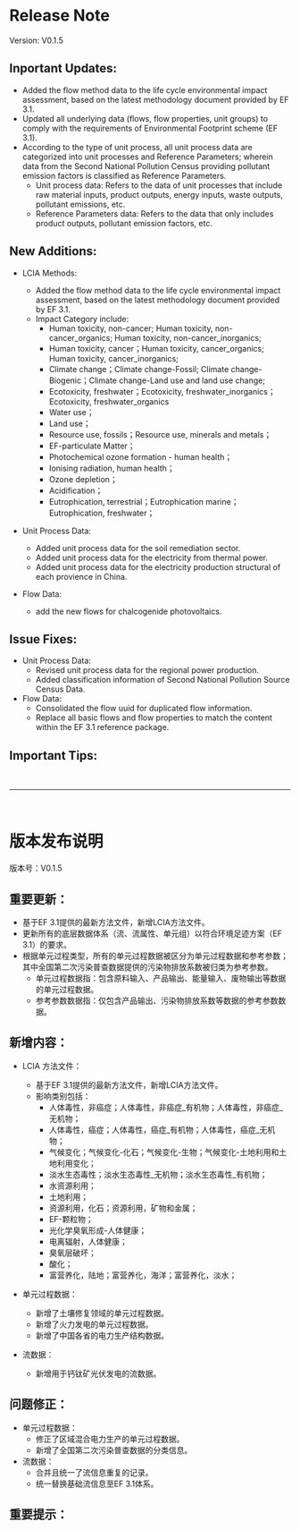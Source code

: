 # Release Note

Version: V0.1.5

## Inportant Updates:
- Added the flow method data to the life cycle environmental impact assessment, based on the latest methodology document provided by EF 3.1. 
- Updated all underlying data (flows, flow properties, unit groups) to comply with the requirements of Environmental Footprint scheme (EF 3.1).
- According to the type of unit process, all unit process data are categorized into unit processes and Reference Parameters; wherein data from the Second National Pollution Census providing pollutant emission factors is classified as Reference Parameters.
  - Unit process data: Refers to the data of unit processes that include raw material inputs, product outputs, energy inputs, waste outputs, pollutant emissions, etc.
  - Reference Parameters data: Refers to the data that only includes product outputs, pollutant emission factors, etc.


## New Additions:

- LCIA Methods:
  - Added the flow method data to the life cycle environmental impact assessment, based on the latest methodology document provided by EF 3.1. 
  - Impact Category include: 
    - Human toxicity, non-cancer; Human toxicity, non-cancer_organics; Human toxicity, non-cancer_inorganics; 
    - Human toxicity, cancer；Human toxicity, cancer_organics; Human toxicity, cancer_inorganics; 
    - Climate change；Climate change-Fossil; Climate change-Biogenic；Climate change-Land use and land use change; 
    - Ecotoxicity, freshwater；Ecotoxicity, freshwater_inorganics；Ecotoxicity, freshwater_organics
    - Water use；
    - Land use；
    - Resource use, fossils；Resource use, minerals and metals；
    - EF-particulate Matter；
    - Photochemical ozone formation - human health；
    - Ionising radiation, human health；
    - Ozone depletion；
    - Acidification；
    - Eutrophication, terrestrial；Eutrophication marine；Eutrophication, freshwater；
  
- Unit Process Data:
  - Added unit process data for the soil remediation sector.
  - Added unit process data for the electricity from thermal power.
  - Added unit process data for the electricity production structural of each provience in China.

- Flow Data:
  - add the new flows for chalcogenide photovoltaics.
 

## Issue Fixes:

- Unit Process Data:
  - Revised unit process data for the regional power production.
  - Added classification information of Second National Pollution Source Census Data.
- Flow Data:
  - Consolidated the flow uuid for duplicated flow information.
  - Replace all basic flows and flow properties to match the content within the EF 3.1 reference package.

## Important Tips:

<br>

---

<br>

# 版本发布说明

版本号：V0.1.5

## 重要更新：
- 基于EF 3.1提供的最新方法文件，新增LCIA方法文件。
- 更新所有的底层数据体系（流、流属性、单元组）以符合环境足迹方案（EF 3.1）的要求。
- 根据单元过程类型，所有的单元过程数据被区分为单元过程数据和参考参数；其中全国第二次污染普查数据提供的污染物排放系数被归类为参考参数。
  - 单元过程数据指：包含原料输入、产品输出、能量输入、废物输出等数据的单元过程数据。
  - 参考参数数据指：仅包含产品输出、污染物排放系数等数据的参考参数数据。

## 新增内容：

- LCIA 方法文件：
  - 基于EF 3.1提供的最新方法文件，新增LCIA方法文件。
  - 影响类别包括：
    - 人体毒性，非癌症；人体毒性，非癌症_有机物；人体毒性，非癌症_无机物；
    - 人体毒性，癌症；人体毒性，癌症_有机物；人体毒性，癌症_无机物；
    - 气候变化；气候变化-化石；气候变化-生物；气候变化-土地利用和土地利用变化；
    - 淡水生态毒性；淡水生态毒性_无机物；淡水生态毒性_有机物；
    - 水资源利用；
    - 土地利用；
    - 资源利用，化石；资源利用，矿物和金属；
    - EF-颗粒物；
    - 光化学臭氧形成-人体健康；
    - 电离辐射，人体健康；
    - 臭氧层破坏；
    - 酸化；
    - 富营养化，陆地；富营养化，海洋；富营养化，淡水；
  
- 单元过程数据：
  - 新增了土壤修复领域的单元过程数据。
  - 新增了火力发电的单元过程数据。
  - 新增了中国各省的电力生产结构数据。
  
- 流数据：
  - 新增用于钙钛矿光伏发电的流数据。

## 问题修正：

- 单元过程数据：
  - 修正了区域混合电力生产的单元过程数据。
  - 新增了全国第二次污染普查数据的分类信息。
- 流数据：
  - 合并且统一了流信息重复的记录。
  - 统一替换基础流信息至EF 3.1体系。

## 重要提示：
